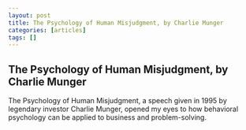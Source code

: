 ```yaml
---
layout: post
title: The Psychology of Human Misjudgment, by Charlie Munger
categories: [articles]
tags: []
---
```


<!--more-->

## The Psychology of Human Misjudgment, by Charlie Munger

The Psychology of Human Misjudgment, a speech given in 1995 by legendary investor Charlie Munger, opened my eyes to how behavioral psychology can be applied to business and problem-solving.